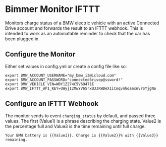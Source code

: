 # Bimmer Monitor IFTTT

Monitors charge status of a BMW electric vehicle with an active Connected
Drive account and forwards the result to an IFTTT webhook. This is intended
to work as an automatable reminder to check that the car has been plugged in.

## Configure the Monitor

Either set values in config.yml or create a config file like so:

```shell
export BMW_ACCOUNT_USERNAME="my_bmw_i3@icloud.com"
export BMW_ACCOUNT_PASSWORD="connected6rivep@ssword!"
export BMW_VEHICLE_VIN=WBY1Z274C5V69471E
export BMW_IFTTT_API_KEY=UWyjI2MwYV65rxUJJKWDeX1iCnqvmhosmxnvrSYjgNo
```

## Configure an IFTTT Webhook

The monitor sends to event `charging_status` by default, and passed three
values. The first (Value1) is a phrase describing the charging state. Value2
is the percentage full and Value3 is the time remaining until full charge.

```
Your BMW battery is {{Value1}}. Charge is {{Value2}}% with {{Value3}} remaining.
```
